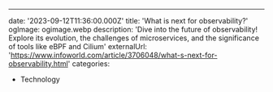 ---
date: '2023-09-12T11:36:00.000Z'
title: 'What is next for observability?'
ogImage: ogimage.webp
description: 'Dive into the future of observability! Explore its evolution, the challenges of microservices, and the significance of tools like eBPF and Cilium'
externalUrl: 'https://www.infoworld.com/article/3706048/what-s-next-for-observability.html'
categories:
- Technology
